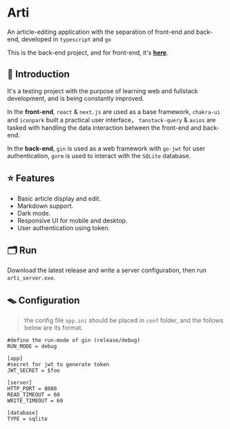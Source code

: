 # Arti
An article-editing application with the separation of front-end and back-end, developed in `typescript` and `go`

This is the back-end project, and for front-end, it's **[here](https://github.com/NeterAlex/arti)**.

## 🧬 Introduction
It's a testing project with the purpose of learning web and fullstack development, and is being constantly improved.

In the **front-end**, `react` & `next.js` are used as a base framework, `chakra-ui` and `iconpark` built a practical user interface，
`tanstack-query` & `axios` are tasked with handling the data interaction between the front-end and back-end.

In the **back-end**, `gin` is used as a web framework with `go-jwt` for user authentication, 
`gorm` is used to interact with the `SQLite` database.

## ⭐️ Features
+ Basic article display and edit.
+ Markdown support.
+ Dark mode.
+ Responsive UI for mobile and desktop.
+ User authentication using token.

## 🗂 Run
Download the latest release and write a server configuration, then run `arti_server.exe`.

## 🪤 Configuration
> the config file `app.ini` should be placed in `conf` folder, and the follows below are its format.
```
#define the run-mode of gin (release/debug)
RUN_MODE = debug

[app]
#secret for jwt to generate token
JWT_SECRET = $foo

[server]
HTTP_PORT = 8080
READ_TIMEOUT = 60
WRITE_TIMEOUT = 60

[database]
TYPE = sqlite
```
